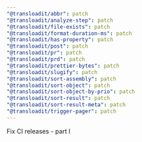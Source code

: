```yaml
---
"@transloadit/abbr": patch
"@transloadit/analyze-step": patch
"@transloadit/file-exists": patch
"@transloadit/format-duration-ms": patch
"@transloadit/has-property": patch
"@transloadit/post": patch
"@transloadit/pr": patch
"@transloadit/prd": patch
"@transloadit/prettier-bytes": patch
"@transloadit/slugify": patch
"@transloadit/sort-assembly": patch
"@transloadit/sort-object": patch
"@transloadit/sort-object-by-prio": patch
"@transloadit/sort-result": patch
"@transloadit/sort-result-meta": patch
"@transloadit/trigger-pager": patch
---
```


Fix CI releases - part I
